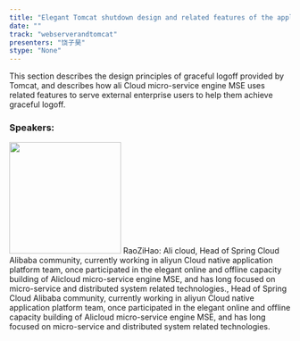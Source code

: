 ```yaml
---
title: "Elegant Tomcat shutdown design and related features of the application practice"
date: "" 
track: "webserverandtomcat"
presenters: "饶子昊"
stype: "None"
---
```

This section describes the design principles of graceful logoff provided by Tomcat, and describes how ali Cloud micro-service engine MSE uses related features to serve external enterprise users to help them achieve graceful logoff.
 ### Speakers: 
 <img src="images/speaker/1079.png" width="200" />
 RaoZiHao: Ali cloud, Head of Spring Cloud Alibaba community, currently working in aliyun Cloud native application platform team, once participated in the elegant online and offline capacity building of Alicloud micro-service engine MSE, and has long focused on micro-service and distributed system related technologies., Head of Spring Cloud Alibaba community, currently working in aliyun Cloud native application platform team, once participated in the elegant online and offline capacity building of Alicloud micro-service engine MSE, and has long focused on micro-service and distributed system related technologies.
 